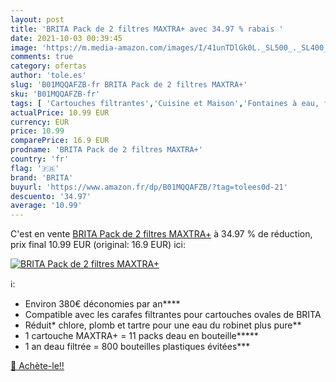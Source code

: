 ```yaml
---
layout: post
title: 'BRITA Pack de 2 filtres MAXTRA+ avec 34.97 % rabais '
date: 2021-10-03 00:39:45
image: 'https://m.media-amazon.com/images/I/41unTDlGk0L._SL500_._SL400_.jpg'
comments: true
category: ofertas
author: 'tole.es'
slug: 'B01MQQAFZB-fr BRITA Pack de 2 filtres MAXTRA+'
sku: 'B01MQQAFZB-fr'
tags: [ 'Cartouches filtrantes','Cuisine et Maison','Fontaines à eau, filtres et cartouches','brita', ]
actualPrice: 10.99 EUR
currency: EUR
price: 10.99
comparePrice: 16.9 EUR
prodname: 'BRITA Pack de 2 filtres MAXTRA+'
country: 'fr'
flag: '🇫🇷'
brand: 'BRITA'
buyurl: 'https://www.amazon.fr/dp/B01MQQAFZB/?tag=tolees0d-21'
descuento: '34.97'
average: '10.99'
---
```


C'est en vente [BRITA Pack de 2 filtres MAXTRA+](https://www.amazon.fr/dp/B01MQQAFZB/?tag=tolees0d-21)  à  34.97 % de réduction, prix final  10.99 EUR (original: 16.9 EUR) ici:

[![BRITA Pack de 2 filtres MAXTRA+](https://m.media-amazon.com/images/I/41unTDlGk0L._SL500_._SL400_.jpg)](https://www.amazon.fr/dp/B01MQQAFZB/?tag=tolees0d-21)

ℹ️:

- Environ 380€ déconomies par an****
- Compatible avec les carafes filtrantes pour cartouches ovales de BRITA
- Réduit* chlore, plomb et tartre pour une eau du robinet plus pure**
- 1 cartouche MAXTRA+ = 11 packs deau en bouteille*****
- 1 an deau filtrée = 800 bouteilles plastiques évitées***

[🛒 Achète-le!!](https://www.amazon.fr/dp/B01MQQAFZB/?tag=tolees0d-21)
